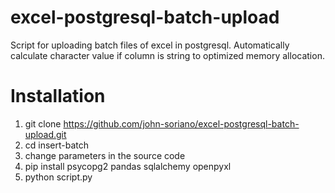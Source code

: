 # excel-postgresql-batch-upload
 Script for uploading batch files of excel in postgresql. Automatically calculate character value if column is string to optimized memory allocation.

 # Installation

1. git clone https://github.com/john-soriano/excel-postgresql-batch-upload.git
2. cd insert-batch
3. change parameters in the source code
4. pip install psycopg2 pandas sqlalchemy openpyxl
5. python script.py
